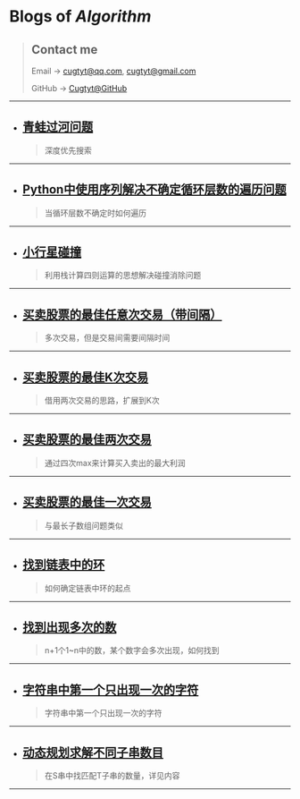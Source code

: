 # **Blogs of *Algorithm***

> ## Contact me
> Email -> <cugtyt@qq.com>, <cugtyt@gmail.com>
>
> GitHub -> [Cugtyt@GitHub](https://github.com/Cugtyt)

---

- ## [**青蛙过河问题**](https://cugtyt.github.io/blog/algo/201804291948)
    > 深度优先搜索

---

- ## [**Python中使用序列解决不确定循环层数的遍历问题**](https://cugtyt.github.io/blog/algo/201803271441)
    > 当循环层数不确定时如何遍历

---

- ## [**小行星碰撞**](https://cugtyt.github.io/blog/algo/201802282113)
    > 利用栈计算四则运算的思想解决碰撞消除问题

---

- ## [**买卖股票的最佳任意次交易（带间隔）**](https://cugtyt.github.io/blog/algo/201802281634)
    > 多次交易，但是交易间需要间隔时间

---

- ## [**买卖股票的最佳K次交易**](https://cugtyt.github.io/blog/algo/201802281619)
    > 借用两次交易的思路，扩展到K次

---

- ## [**买卖股票的最佳两次交易**](https://cugtyt.github.io/blog/algo/201802281555)
    > 通过四次max来计算买入卖出的最大利润

---

- ## [**买卖股票的最佳一次交易**](https://cugtyt.github.io/blog/algo/201802172140)
    > 与最长子数组问题类似

---

- ## [**找到链表中的环**](https://cugtyt.github.io/blog/algo/201802121954)
    > 如何确定链表中环的起点

---

- ## [**找到出现多次的数**](https://cugtyt.github.io/blog/algo/201802121450)
    > n+1个1~n中的数，某个数字会多次出现，如何找到

---

- ## [**字符串中第一个只出现一次的字符**](https://cugtyt.github.io/blog/algo/201802061802)
    > 字符串中第一个只出现一次的字符

---

- ## [**动态规划求解不同子串数目**](https://cugtyt.github.io/blog/algo/201802052106)
    > 在S串中找匹配T子串的数量，详见内容

---
